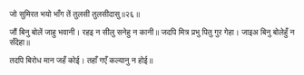 जो सुमिरत भयो भाँग तें तुलसी तुलसीदासु॥२६॥ 


जौं बिनु बोलें जाहु भवानी। रहइ न सीलु सनेहु न कानी॥ जदपि मित्र प्रभु पितु गुर गेहा। जाइअ बिनु बोलेहुँ न सँदेहा॥ 


तदपि बिरोध मान जहँ कोई। तहाँ गएँ कल्यानु न होई॥ 


